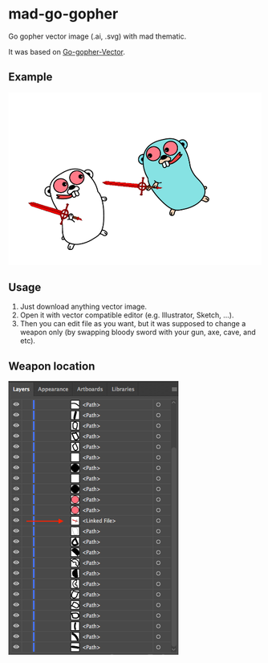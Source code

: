 # mad-go-gopher
Go gopher vector image (.ai, .svg) with mad thematic.

It was based on [Go-gopher-Vector](https://github.com/keygx/Go-gopher-Vector).

## Example

![Preview](doc/preview.png?raw=true "Preview")

## Usage

1. Just download anything vector image.
2. Open it with vector compatible editor (e.g. Illustrator, Sketch, ...).
3. Then you can edit file as you want, but it was supposed to change a weapon only (by swapping bloody sword with your gun, axe, cave, and etc).

## Weapon location

![Bloody sword location](doc/bloody-sword-location.png?raw=true "Bloody sword location")